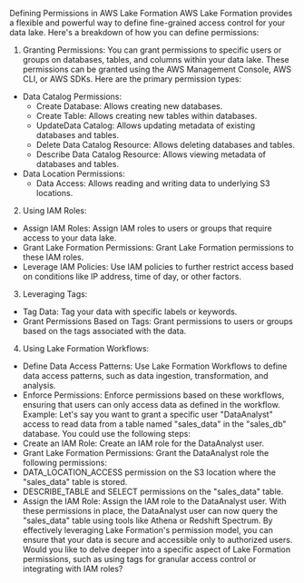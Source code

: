 Defining Permissions in AWS Lake Formation
AWS Lake Formation provides a flexible and powerful way to define fine-grained access control for your data lake. Here's a breakdown of how you can define permissions:
1. Granting Permissions:
You can grant permissions to specific users or groups on databases, tables, and columns within your data lake. These permissions can be granted using the AWS Management Console, AWS CLI, or AWS SDKs.
Here are the primary permission types:
 * Data Catalog Permissions:
   * Create Database: Allows creating new databases.
   * Create Table: Allows creating new tables within databases.
   * UpdateData Catalog: Allows updating metadata of existing databases and tables.
   * Delete Data Catalog Resource: Allows deleting databases and tables.
   * Describe Data Catalog Resource: Allows viewing metadata of databases and tables.
 * Data Location Permissions:
   * Data Access: Allows reading and writing data to underlying S3 locations.
2. Using IAM Roles:
 * Assign IAM Roles: Assign IAM roles to users or groups that require access to your data lake.
 * Grant Lake Formation Permissions: Grant Lake Formation permissions to these IAM roles.
 * Leverage IAM Policies: Use IAM policies to further restrict access based on conditions like IP address, time of day, or other factors.
3. Leveraging Tags:
 * Tag Data: Tag your data with specific labels or keywords.
 * Grant Permissions Based on Tags: Grant permissions to users or groups based on the tags associated with the data.
4. Using Lake Formation Workflows:
 * Define Data Access Patterns: Use Lake Formation Workflows to define data access patterns, such as data ingestion, transformation, and analysis.
 * Enforce Permissions: Enforce permissions based on these workflows, ensuring that users can only access data as defined in the workflow.
Example:
Let's say you want to grant a specific user "DataAnalyst" access to read data from a table named "sales_data" in the "sales_db" database. You could use the following steps:
 * Create an IAM Role: Create an IAM role for the DataAnalyst user.
 * Grant Lake Formation Permissions: Grant the DataAnalyst role the following permissions:
 * DATA_LOCATION_ACCESS permission on the S3 location where the "sales_data" table is stored.
 * DESCRIBE_TABLE and SELECT permissions on the "sales_data" table.
 * Assign the IAM Role: Assign the IAM role to the DataAnalyst user.
With these permissions in place, the DataAnalyst user can now query the "sales_data" table using tools like Athena or Redshift Spectrum.
By effectively leveraging Lake Formation's permission model, you can ensure that your data is secure and accessible only to authorized users.
Would you like to delve deeper into a specific aspect of Lake Formation permissions, such as using tags for granular access control or integrating with IAM roles?
